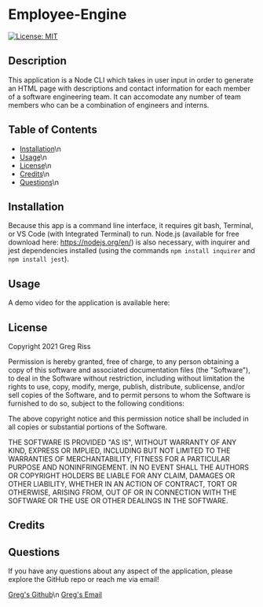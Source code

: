# Employee-Engine  

[![License: MIT](https://img.shields.io/badge/License-MIT-yellow.svg)](https://opensource.org/licenses/MIT)

## Description  

This application is a Node CLI which takes in user input in order to generate an HTML page with descriptions and contact information for each member of a software engineering team. It can accomodate any number of team members who can be a combination of engineers and interns.

## Table of Contents  

- [Installation](#installation)\n
- [Usage](#usage)\n
- [License](#license)\n
- [Credits](#credits)\n
- [Questions](#questions)\n

## Installation  

Because this app is a command line interface, it requires git bash, Terminal, or VS Code (with Integrated Terminal) to run. Node.js (available for free download here: https://nodejs.org/en/) is also necessary, with inquirer and jest dependencies installed (using the commands `npm install inquirer` and `npm install jest`).

## Usage  

A demo video for the application is available here:  

## License  

Copyright 2021 Greg Riss

Permission is hereby granted, free of charge, to any person obtaining a copy of this software and associated documentation files (the "Software"), to deal in the Software without restriction, including without limitation the rights to use, copy, modify, merge, publish, distribute, sublicense, and/or sell copies of the Software, and to permit persons to whom the Software is furnished to do so, subject to the following conditions:

The above copyright notice and this permission notice shall be included in all copies or substantial portions of the Software.

THE SOFTWARE IS PROVIDED "AS IS", WITHOUT WARRANTY OF ANY KIND, EXPRESS OR IMPLIED, INCLUDING BUT NOT LIMITED TO THE WARRANTIES OF MERCHANTABILITY, FITNESS FOR A PARTICULAR PURPOSE AND NONINFRINGEMENT. IN NO EVENT SHALL THE AUTHORS OR COPYRIGHT HOLDERS BE LIABLE FOR ANY CLAIM, DAMAGES OR OTHER LIABILITY, WHETHER IN AN ACTION OF CONTRACT, TORT OR OTHERWISE, ARISING FROM, OUT OF OR IN CONNECTION WITH THE SOFTWARE OR THE USE OR OTHER DEALINGS IN THE SOFTWARE.

## Credits

## Questions  

If you have any questions about any aspect of the application, please explore the GitHub repo or reach me via email!  

[Greg's Github](https://github.com/gregriss)\n
[Greg's Email](mailto:gregriss23@gmail.com)